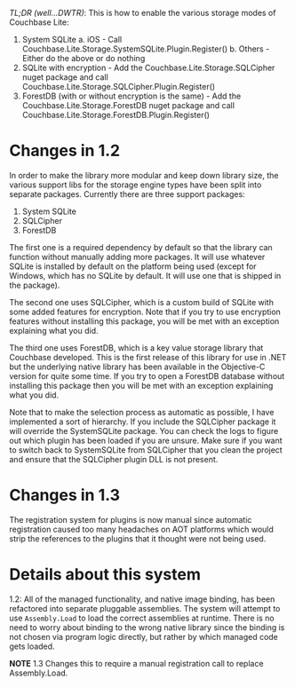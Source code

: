 *TL;DR (well...DWTR)*:  This is how to enable the various storage modes of Couchbase Lite:

1. System SQLite
  a. iOS - Call Couchbase.Lite.Storage.SystemSQLite.Plugin.Register()
  b. Others - Either do the above or do nothing
2. SQLite with encryption - Add the Couchbase.Lite.Storage.SQLCipher nuget package and call Couchbase.Lite.Storage.SQLCipher.Plugin.Register()
3. ForestDB (with or without encryption is the same) - Add the Couchbase.Lite.Storage.ForestDB nuget package and call Couchbase.Lite.Storage.ForestDB.Plugin.Register()

Changes in 1.2
==============

In order to make the library more modular and keep down library size, the various support libs for the storage engine types have been split into separate packages.  Currently there are three support packages:

1. System SQLite
2. SQLCipher
3. ForestDB

The first one is a required dependency by default so that the library can function without manually adding more packages.  It will use whatever SQLite is installed by default on the platform being used (except for Windows, which has no SQLite by default.  It will use one that is shipped in the package).

The second one uses SQLCipher, which is a custom build of SQLite with some added features for encryption.  Note that if you try to use encryption features without installing this package, you will be met with an exception explaining what you did.

The third one uses ForestDB, which is a key value storage library that Couchbase developed.  This is the first release of this library for use in .NET but the underlying native library has been available in the Objective-C version for quite some time.  If you try to open a ForestDB database without installing this package then you will be met with an exception explaining what you did.

Note that to make the selection process as automatic as possible, I have implemented a sort of hierarchy.  If you include the SQLCipher package it will override the SystemSQLite package.  You can check the logs to figure out which plugin has been loaded if you are unsure.  Make sure if you want to switch back to SystemSQLite from SQLCipher that you clean the project and ensure that the SQLCipher plugin DLL is not present.

Changes in 1.3
==============

The registration system for plugins is now manual since automatic registration caused too many headaches on AOT platforms which would strip the references to the plugins that it thought were not being used.

Details about this system
=========================

1.2: All of the managed functionality, and native image binding, has been refactored into separate pluggable assemblies.  The system will attempt to use `Assembly.Load` to load the correct assemblies at runtime.  There is no need to worry about binding to the wrong native library since the binding is not chosen via program logic directly, but rather by which managed code gets loaded.

**NOTE** 1.3 Changes this to require a manual registration call to replace Assembly.Load.
